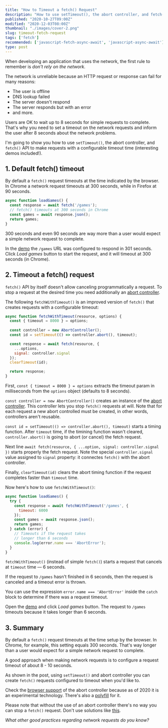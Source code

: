 ```yaml
---
title: "How to Timeout a fetch() Request"
description: "How to use setTimeout(), the abort controller, and fetch() API to make requests with a configurable timeout."
published: "2020-10-27T09:00Z"
modified: "2020-12-03T08:00Z"
thumbnail: "./images/cover-2.png"
slug: timeout-fetch-request
tags: ['fetch']
recommended: ['javascript-fetch-async-await', 'javascript-async-await']
type: post
---
```


When developing an application that uses the network, the first rule to remember is *don't rely on the network*.  

The network is unreliable because an HTTP request or response can fail for many reasons: 

* The user is offline
* DNS lookup failed
* The server doesn't respond
* The server responds but with an error
* and more.  

Users are OK to wait up to 8 seconds for simple requests to complete. That's why you need to set a timeout on the network requests and inform the user after 8 seconds about the network problems.  

I'm going to show you how to use `setTimeout()`, the abort controller, and `fetch()` API to make requests with a configurable timeout time (interesting demos included!).

## 1. Default fetch() timeout

By default a `fetch()` request timeouts at the time indicated by the browser. In Chrome a network request timeouts at 300 seconds, while in Firefox at 90 seconds.  

```javascript
async function loadGames() {
  const response = await fetch('/games');
  // fetch() timeouts at 300 seconds in Chrome
  const games = await response.json();
  return games;
}
```

300 seconds and even 90 seconds are way more than a user would expect a simple network request to complete.  

In the [demo](https://codesandbox.io/s/strange-merkle-xqs7n?file=/src/index.html:271-470) the `/games` URL was configured to respond in 301 seconds. Click *Load games* button to start the request, and it will timeout at 300 seconds (in Chrome).  

## 2. Timeout a fetch() request

`fetch()` API by itself doesn't allow canceling programmatically a request. To stop a request at the desired time you need additionally an [abort controller](https://developer.mozilla.org/en-US/docs/Web/API/AbortController).  

The following `fetchWithTimeout()` is an improved version of `fetch()` that creates requests with a configurable timeout:

```javascript
async function fetchWithTimeout(resource, options) {
  const { timeout = 8000 } = options;
  
  const controller = new AbortController();
  const id = setTimeout(() => controller.abort(), timeout);

  const response = await fetch(resource, {
    ...options,
    signal: controller.signal  
  });
  clearTimeout(id);

  return response;
}
```

First, `const { timeout = 8000 } = options` extracts the timeout param in milliseconds from the `options` object (defaults to 8 seconds).   

`const controller = new AbortController()` creates an instance of the [abort controller](https://developer.mozilla.org/en-US/docs/Web/API/AbortController). This controller lets you stop `fetch()` requests at will. Note that for each request a new abort controlled must be created, in other words, controllers aren't reusable.   

`const id = setTimeout(() => controller.abort(), timeout)` starts a timing function. After `timeout` time, if the timining function wasn't cleared, `controller.abort()` is going to abort (or cancel) the fetch request.  

Next line `await fetch(resource, { ...option, signal: controller.signal })` starts properly the fetch request. Note the special `controller.signal` value assigned to `signal` property: it connectes `fetch()` with the abort controller.  

Finally, `clearTimeout(id)` clears the abort timing function if the request completes faster than `timeout` time.  

Now here's how to use `fetchWithTimeout()`:

```javascript
async function loadGames() {
  try {
    const response = await fetchWithTimeout('/games', {
      timeout: 6000
    });
    const games = await response.json();
    return games;
  } catch (error) {
    // Timeouts if the request takes
    // longer than 6 seconds
    console.log(error.name === 'AbortError');
  }
}
```

`fetchWithTimeout()` (instead of simple `fetch()`) starts a request that cancels at `timeout` time &mdash; 6 seconds.

If the request to `/games` hasn't finished in 6 seconds, then the request is canceled and a timeout error is thrown.

You can use the expression `error.name === 'AbortError'` inside the `catch` block to determine if there was a request timeout.  

Open the [demo](https://codesandbox.io/s/stoic-dust-cctin?file=/src/index.html) and click *Load games* button. The request to `/games` timeouts because it takes longer than 6 seconds.  

## 3. Summary

By default a `fetch()` request timeouts at the time setup by the browser. In Chrome, for example, this setting equals 300 seconds. That's way longer than a user would expect for a simple network request to complete.  

A good approach when making network requests is to configure a request timeout of about 8 - 10 seconds.  

As shown in the post, using `setTimeout()` and abort controller you can create `fetch()` requests configured to timeout when you'd like to.  

Check the [browser support](https://caniuse.com/?search=abort%20controller) of the abort controller because as of 2020 it is an experimental technology. There's also a [polyfill](https://github.com/mo/abortcontroller-polyfill) for it.  

Please note that without the use of an abort controller there's no way you can stop a `fetch()` request. Don't use solutions like [this](https://stackoverflow.com/a/46946573/1894471).  

*What other good practices regarding network requests do you know?*